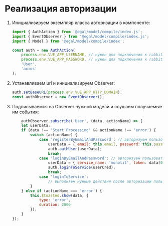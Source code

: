 # Реализация авторизации

1. Инициализируем экземпляр класса авторизации в компоненте:


   ```javascript
   import { AuthAction } from '@egal/model/compile/index.js';
   import { EventObserver } from '@egal/model/compile/index.js';
   import { Model } from '@egal/model/compile/index';

   const auth = new AuthAction(
       process.env.VUE_APP_USERNAME, // нужен для подключения к rabbitmq
       process.env.VUE_APP_PASSWORD, // нужен для подключения к rabbitmq
       'User',
       'axios'
   );
   ```

2. Устанавливаем url и инициализируем Observer:

   ```javascript
   auth.setBaseURL(process.env.VUE_APP_HTTP_DOMAIN);
   const authObserver = new EventObserver();
   ```

3. Подписываемся на Observer нужной модели и слушаем получаемые им
   события:

   ```javascript
       authObserver.subscribe('User', (data, actionName) => {
       let userData;
       if (data !== 'Start Processing' && actionName !== 'error') {
           switch (actionName) {
               case 'registerByEmailAndPassword': // авторизуем пользователя после успешной регистрации
                   userData = { email: this.email, password: this.password };
                   auth.authUser(userData);
                   break;
               case 'loginByEmailAndPassword': // авторизуем пользователя в нужном микросервисе
                   userData = { service_name: 'monolit', token: data[0] };
                   auth.loginToService(userCred); 
                   break;
               case 'loginToService':
                   // выполняем нужные действия после авторизации пользователя в микросервисе
           }
       } else if (actionName === 'error') {
           this.$toasted.show(data, {
               type: 'error',
               duration: 2000
           });
       }
   });
   ```

